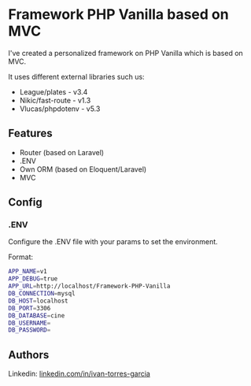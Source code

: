# Framework PHP Vanilla based on MVC

I've created a personalized framework on PHP Vanilla which is based on MVC.

It uses different external libraries such us:

* League/plates - v3.4
* Nikic/fast-route - v1.3
* Vlucas/phpdotenv - v5.3

## Features

- Router (based on Laravel)
- .ENV
- Own ORM (based on Eloquent/Laravel)
- MVC

## Config

### .ENV

Configure the .ENV file with your params to set the environment.

Format:
```BASH
APP_NAME=v1
APP_DEBUG=true
APP_URL=http://localhost/Framework-PHP-Vanilla
DB_CONNECTION=mysql
DB_HOST=localhost
DB_PORT=3306
DB_DATABASE=cine
DB_USERNAME=
DB_PASSWORD=
```

## Authors

Linkedin: [linkedin.com/in/ivan-torres-garcia](linkedin.com/in/ivan-torres-garcia)
